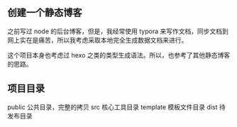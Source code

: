 ## 创建一个静态博客

之前写过 node 的后台博客，但是，我经常使用 typora 来写作文档，同步文档到网上实在是痛苦，所以我考虑采取本地完全生成数据文档来进行。

这个项目本身也考虑过 hexo 之类的类型生成语法。所以，也参考了其他静态博客的思路。

## 项目目录

public 公共目录，完整的拷贝
src 核心工具目录
template 模板文件目录
dist 待发布目录
